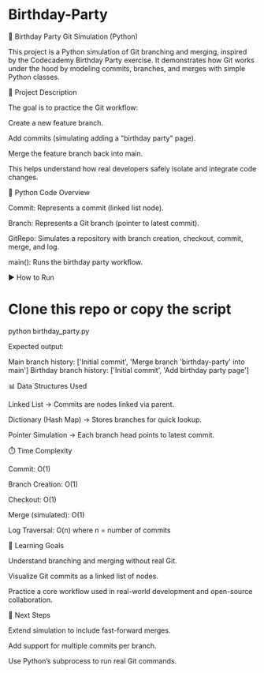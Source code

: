 # Birthday-Party
🎉 Birthday Party Git Simulation (Python)

This project is a Python simulation of Git branching and merging, inspired by the Codecademy Birthday Party exercise.
It demonstrates how Git works under the hood by modeling commits, branches, and merges with simple Python classes.

📌 Project Description

The goal is to practice the Git workflow:

Create a new feature branch.

Add commits (simulating adding a "birthday party" page).

Merge the feature branch back into main.

This helps understand how real developers safely isolate and integrate code changes.

🐍 Python Code Overview

Commit: Represents a commit (linked list node).

Branch: Represents a Git branch (pointer to latest commit).

GitRepo: Simulates a repository with branch creation, checkout, commit, merge, and log.

main(): Runs the birthday party workflow.

▶️ How to Run
# Clone this repo or copy the script
python birthday_party.py


Expected output:

Main branch history: ['Initial commit', 'Merge branch 'birthday-party' into main']
Birthday branch history: ['Initial commit', 'Add birthday party page']

📊 Data Structures Used

Linked List → Commits are nodes linked via parent.

Dictionary (Hash Map) → Stores branches for quick lookup.

Pointer Simulation → Each branch head points to latest commit.

⏱️ Time Complexity

Commit: O(1)

Branch Creation: O(1)

Checkout: O(1)

Merge (simulated): O(1)

Log Traversal: O(n) where n = number of commits

🎯 Learning Goals

Understand branching and merging without real Git.

Visualize Git commits as a linked list of nodes.

Practice a core workflow used in real-world development and open-source collaboration.

🚀 Next Steps

Extend simulation to include fast-forward merges.

Add support for multiple commits per branch.

Use Python’s subprocess to run real Git commands.